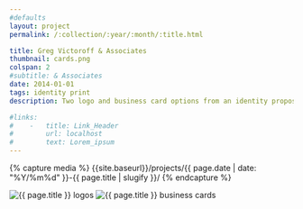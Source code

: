 ```yaml
---
#defaults
layout: project
permalink: /:collection/:year/:month/:title.html

title: Greg Victoroff & Associates
thumbnail: cards.png
colspan: 2
#subtitle: & Associates
date: 2014-01-01
tags: identity print
description: Two logo and business card options from an identity proposal for <a href="http://www.victoroff-law.com" target="_blank">Greg Victoroff & Associates,</a> a law firm specializing in IP and copyright law.

#links:
#    -   title: Link_Header
#        url: localhost
#        text: Lorem_ipsum
---
```


<!-- set project media path -->
{% capture media %}
    {{site.baseurl}}/projects/{{ page.date | date: "%Y/%m%d" }}-{{ page.title | slugify }}/
{% endcapture %}
<!-- end -->

<!-- media -->
<img class="span5" src="{{ site.data.global_assets.placeholder | relative_url }}" data-src="{{media|strip}}marks.png" alt="{{ page.title }} logos">
<img class="span8" src="{{ site.data.global_assets.placeholder | relative_url }}" data-src="{{media|strip}}cards.png" alt="{{ page.title }} business cards">
